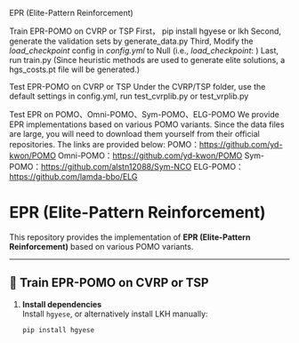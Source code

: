 EPR (Elite-Pattern Reinforcement) 

Train EPR-POMO on CVRP or TSP
First， pip install hgyese or lkh
Second, generate the validation sets by generate_data.py
Third, Modify the *load_checkpoint* config in *config.yml* to Null (i.e., *load_checkpoint*: )
Last, run train.py (Since heuristic methods are used to generate elite solutions, a hgs_costs.pt file will be generated.)

Test EPR-POMO on CVRP or TSP
Under the CVRP/TSP folder, use the default settings in config.yml, 
run test_cvrplib.py or test_vrplib.py

Test EPR on POMO、Omni-POMO、Sym-POMO、ELG-POMO
We provide EPR implementations based on various POMO variants. Since the data files are large, you will need to download them yourself from their official repositories. The links are provided below:
POMO：https://github.com/yd-kwon/POMO
Omni-POMO：https://github.com/yd-kwon/POMO
Sym-POMO：https://github.com/alstn12088/Sym-NCO
ELG-POMO：https://github.com/lamda-bbo/ELG


# EPR (Elite-Pattern Reinforcement)

This repository provides the implementation of **EPR (Elite-Pattern Reinforcement)** based on various POMO variants.

---

## 🚀 Train EPR-POMO on CVRP or TSP

1. **Install dependencies**  
   Install `hgyese`, or alternatively install LKH manually:
   ```bash
   pip install hgyese

